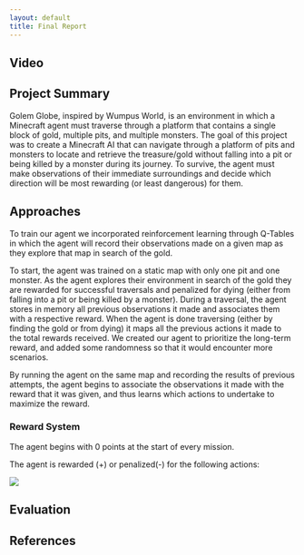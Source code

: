 ```yaml
---
layout: default
title: Final Report
--- 
```


## Video 

## Project Summary 

Golem Globe, inspired by Wumpus World, is an environment in which a Minecraft agent must traverse through a platform that contains a single block of gold, multiple pits, and multiple monsters. The goal of this project was to create a Minecraft AI that can navigate through a platform of pits and monsters to locate and retrieve the treasure/gold without falling into a pit or being killed by a monster during its journey. To survive, the agent must make observations of their immediate surroundings and decide which direction will be most rewarding (or least dangerous) for them. 

## Approaches 
To train our agent we incorporated reinforcement learning through Q-Tables in which the agent will record their observations made on a given map as they explore that map in search of the gold. 

To start, the agent was trained on a static map with only one pit and one monster. As the agent explores their environment in search of the gold they are rewarded for successful traversals and penalized for dying (either from falling into a pit or being killed by a monster). During a traversal, the agent stores in memory all previous observations it made and associates them with a respective reward. When the agent is done traversing (either by finding the gold or from dying) it maps all the previous actions it made to the total rewards received. We created our agent to prioritize the long-term reward, and added some randomness so that it would encounter more scenarios. 

By running the agent on the same map and recording the results of previous attempts, the agent begins to associate the observations it made with the reward that it was given, and thus learns which actions to undertake to maximize the reward. 

### Reward System 
The agent begins with 0 points at the start of every mission. 

The agent is rewarded (+) or penalized(-) for the following actions:
  
![](https://github.com/soberanc/GolemGlobe/blob/master/docs/table%20of%20rewards.PNG)
## Evaluation

## References 
